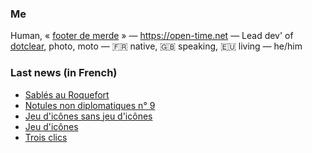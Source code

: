 ### Me

Human, « [footer de merde](https://open-time.net/post/2013/07/17/La-veritable-histoire-du-Footer-de-merde-) » — https://open-time.net — Lead dev' of [dotclear](https://git.dotclear.org/dev/dotclear), photo, moto — 🇫🇷 native, 🇬🇧 speaking, 🇪🇺 living — he/him

### Last news (in French)

<!-- BLOG-POST-LIST:START -->
- [Sablés au Roquefort](https://open-time.net/post/2022/05/19/Sables-au-Roquefort)
- [Notules non diplomatiques n° 9](https://open-time.net/post/2022/05/18/Notules-non-diplomatiques-n-9)
- [Jeu d&#39;icônes sans jeu d&#39;icônes](https://open-time.net/post/2022/05/17/Jeu-d-icones-sans-jeu-d-icones)
- [Jeu d&#39;icônes](https://open-time.net/post/2022/05/16/Jeu-d-icones)
- [Trois clics](https://open-time.net/post/2022/05/15/Trois-clics)
<!-- BLOG-POST-LIST:END -->
